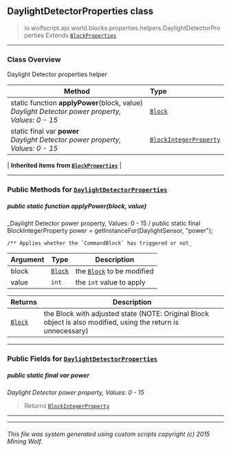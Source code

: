## DaylightDetectorProperties __class__

>io.wolfscript.api.world.blocks.properties.helpers.DaylightDetectorProperties
>Extends [`BlockProperties`](BlockProperties.md)

---

### Class Overview

Daylight Detector properties helper

Method | Type   
--- | :--- 
static function __applyPower__(block, value) <br> _Daylight Detector power property, Values: 0 - 15_ | [`Block`](../../Block.md)
static final var __power__ <br> _Daylight Detector power property, Values: 0 - 15_ | [`BlockIntegerProperty`](../BlockIntegerProperty.md)
 |
__Inherited items from [`BlockProperties`](BlockProperties.md)__ |





---


### Public Methods for [`DaylightDetectorProperties`](DaylightDetectorProperties.md)

##### <a id='applypower'></a>public static function __applyPower__(block, value)

_Daylight Detector power property, Values: 0 - 15 /
    public static final BlockIntegerProperty power = getInstanceFor(DaylightSensor, "power");

    /** Applies whether the `CommandBlock` has triggered or not_

Argument | Type | Description  
--- | --- | --- 
block | [`Block`](../../Block.md) | the [`Block`](../../Block.md) to be modified
value | `int` | the `int` value to apply

Returns | Description
--- | --- 
[`Block`](../../Block.md) | the Block with adjusted state (NOTE: Original Block object is also modified, using the return is unnecessary)


---

### Public Fields for [`DaylightDetectorProperties`](DaylightDetectorProperties.md)

##### <a id='power'></a>public static final var __power__

_Daylight Detector power property, Values: 0 - 15_

>Returns
>  [`BlockIntegerProperty`](../BlockIntegerProperty.md)

---


---


###### This file was system generated using custom scripts copyright (c) 2015 Mining Wolf.
	

